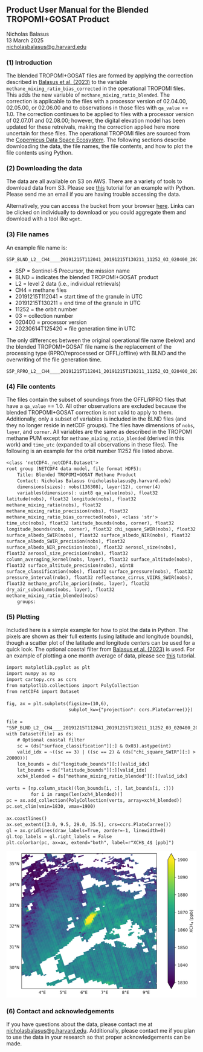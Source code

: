 ## Product User Manual for the Blended TROPOMI+GOSAT Product
Nicholas Balasus\
13 March 2025\
nicholasbalasus@g.harvard.edu

### (1) Introduction
The blended TROPOMI+GOSAT files are formed by applying the correction described in [Balasus et al. (2023)](https://doi.org/10.5194/amt-16-3787-2023) to the variable `methane_mixing_ratio_bias_corrected` in the operational TROPOMI files. This adds the new variable of `methane_mixing_ratio_blended`. The correction is applicable to the files with a processor version of 02.04.00, 02.05.00, or 02.06.00 and to observations in those files with `qa_value` == 1.0. The correction continues to be applied to files with a processor version of 02.07.01 and 02.08.00; however, the digital elevation model has been updated for these retreivals, making the correction applied here more uncertain for these files. The operational TROPOMI files are sourced from the [Copernicus Data Space Ecosystem](https://dataspace.copernicus.eu). The following sections describe downloading the data, the file names, the file contents, and how to plot the file contents using Python.

### (2) Downloading the data
The data are all available on S3 on AWS. There are a variety of tools to download data from S3. Please see [this](https://github.com/nicholasbalasus/write_blended_files/blob/main/resources/aws_tutorial_2.ipynb) tutorial for an example with Python. Please send me an email if you are having trouble accessing the data.

Alternatively, you can access the bucket from your browser [here](https://s3-us-west-2.amazonaws.com/blended-tropomi-gosat-methane/index.html). Links can be clicked on individually to download or you could aggregate them and download with a tool like `wget`.

### (3) File names
An example file name is:
```
S5P_BLND_L2__CH4____20191215T112041_20191215T130211_11252_03_020400_20230614T125420.nc
```
- S5P = Sentinel-5 Precursor, the mission name
- BLND = indicates the blended TROPOMI+GOSAT product
- L2 = level 2 data (i.e., individual retrievals)
- CH4 = methane files
- 20191215T112041 = start time of the granule in UTC
- 20191215T130211 = end time of the granule in UTC
- 11252 = the orbit number
- 03 = collection number
- 020400 = processor version
- 20230614T125420 = file generation time in UTC

The only differences between the original operational file name (below) and the blended TROPOMI+GOSAT file name is the replacement of the processing type (RPRO/reprocessed or OFFL/offline) with BLND and the overwriting of the file generation time.
```
S5P_RPRO_L2__CH4____20191215T112041_20191215T130211_11252_03_020400_20221119T003414.nc
```

### (4) File contents
The files contain the subset of soundings from the OFFL/RPRO files that have a `qa_value` == 1.0. All other observations are excluded because the blended TROPOMI+GOSAT correction is not valid to apply to them. Additionally, only a subset of variables is included in the BLND files (and they no longer reside in netCDF groups). The files have dimensions of `nobs`, `layer`, and `corner`. All variables are the same as described in the TROPOMI methane PUM except for `methane_mixing_ratio_blended` (derived in this work) and `time_utc` (expanded to all observations in these files). The following is an example for the orbit number 11252 file listed above.
```
<class 'netCDF4._netCDF4.Dataset'>
root group (NETCDF4 data model, file format HDF5):
    Title: Blended TROPOMI+GOSAT Methane Product
    Contact: Nicholas Balasus (nicholasbalasus@g.harvard.edu)
    dimensions(sizes): nobs(136308), layer(12), corner(4)
    variables(dimensions): uint8 qa_value(nobs), float32 latitude(nobs), float32 longitude(nobs), float32 methane_mixing_ratio(nobs), float32 methane_mixing_ratio_precision(nobs), float32 methane_mixing_ratio_bias_corrected(nobs), <class 'str'> time_utc(nobs), float32 latitude_bounds(nobs, corner), float32 longitude_bounds(nobs, corner), float32 chi_square_SWIR(nobs), float32 surface_albedo_SWIR(nobs), float32 surface_albedo_NIR(nobs), float32 surface_albedo_SWIR_precision(nobs), float32 surface_albedo_NIR_precision(nobs), float32 aerosol_size(nobs), float32 aerosol_size_precision(nobs), float32 column_averaging_kernel(nobs, layer), float32 surface_altitude(nobs), float32 surface_altitude_precision(nobs), uint8 surface_classification(nobs), float32 surface_pressure(nobs), float32 pressure_interval(nobs), float32 reflectance_cirrus_VIIRS_SWIR(nobs), float32 methane_profile_apriori(nobs, layer), float32 dry_air_subcolumns(nobs, layer), float32 methane_mixing_ratio_blended(nobs)
    groups: 
```

### (5) Plotting
Included here is a simple example for how to plot the data in Python. The pixels are shown as their full extents (using latitude and longitude bounds), though a scatter plot of the latitude and longitude centers can be used for a quick look. The optional coastal filter from [Balasus et al. (2023)](https://doi.org/10.5194/amt-16-3787-2023) is used. For an example of plotting a one month average of data, please see [this](https://github.com/nicholasbalasus/write_blended_files/blob/main/resources/aws_tutorial_1.ipynb) tutorial.

```
import matplotlib.pyplot as plt
import numpy as np
import cartopy.crs as ccrs
from matplotlib.collections import PolyCollection
from netCDF4 import Dataset

fig, ax = plt.subplots(figsize=(10,6),
                       subplot_kw={"projection": ccrs.PlateCarree()})

file = "S5P_BLND_L2__CH4____20191215T112041_20191215T130211_11252_03_020400_20230614T125420.nc"
with Dataset(file) as ds:
    # Optional coastal filter
    sc = (ds["surface_classification"][:] & 0x03).astype(int)
    valid_idx = ~((sc == 3) | ((sc == 2) & (ds["chi_square_SWIR"][:] > 20000)))
    lon_bounds = ds["longitude_bounds"][:][valid_idx]
    lat_bounds = ds["latitude_bounds"][:][valid_idx]
    xch4_blended = ds["methane_mixing_ratio_blended"][:][valid_idx]

verts = [np.column_stack((lon_bounds[i, :], lat_bounds[i, :]))
         for i in range(len(xch4_blended))]
pc = ax.add_collection(PolyCollection(verts, array=xch4_blended))
pc.set_clim(vmin=1830, vmax=1900)

ax.coastlines()
ax.set_extent([3.0, 9.5, 29.0, 35.5], crs=ccrs.PlateCarree())
gl = ax.gridlines(draw_labels=True, zorder=-1, linewidth=0)
gl.top_labels = gl.right_labels = False
plt.colorbar(pc, ax=ax, extend="both", label=r"XCH$_4$ [ppb]")
```
![](resources/example.png)

### (6) Contact and acknowledgements
If you have questions about the data, please contact me at nicholasbalasus@g.harvard.edu. Additionally, please contact me if you plan to use the data in your research so that proper acknowledgements can be made.
